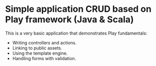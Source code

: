 # Simple application CRUD based on Play framework (Java & Scala)</h1>

This is a very basic application that demonstrates Play fundamentals:

* Writing controllers and actions.
* Linking to public assets.
* Using the template engine.
* Handling forms with validation.

